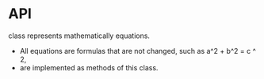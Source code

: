 # API
class represents mathematically equations.
 * All equations are formulas that are not changed, such as a^2 + b^2 = c ^ 2,
 * are implemented as methods of this class.
